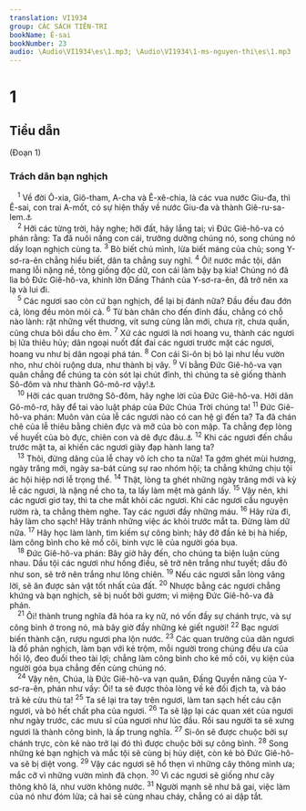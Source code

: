 ```yaml
---
translation: VI1934
group: CÁC SÁCH TIÊN-TRI
bookName: Ê-sai 
bookNumber: 23
audio: \Audio\VI1934\es\1.mp3; \Audio\VI1934\1-ms-nguyen-thi\es\1.mp3
---
```


<div class="title"><h1>1</h1><h2>Tiểu dẫn</h2><p>(Đoạn 1)</p><h3>Trách dân bạn nghịch</h3></div>
<span class="verse es_1_1"> <sup>1</sup> Về đời Ô-xia, Giô-tham, A-cha và Ê-xê-chia, là các vua nước Giu-đa, thì Ê-sai, con trai A-mốt, có sự hiện thấy về nước Giu-đa và thành Giê-ru-sa-lem.<a data-toggle="tooltip" data-placement="bottom" title="2Vua 15:1-7; 15:32–16:20; 18:1–20:21; 2Su 26:1–32:33">⚓</a><br/></span>
<span class="verse es_1_2"> <sup>2</sup> Hỡi các từng trời, hãy nghe; hỡi đất, hãy lắng tai; vì Đức Giê-hô-va có phán rằng: Ta đã nuôi nấng con cái, trưởng dưỡng chúng nó, song chúng nó dấy loạn nghịch cùng ta. </span>
<span class="verse es_1_3"><sup>3</sup> Bò biết chủ mình, lừa biết máng của chủ; song Y-sơ-ra-ên chẳng hiểu biết, dân ta chẳng suy nghĩ. </span>
<span class="verse es_1_4"><sup>4</sup> Ôi! nước mắc tội, dân mang lỗi nặng nề, tông giống độc dữ, con cái làm bậy bạ kia! Chúng nó đã lìa bỏ Đức Giê-hô-va, khinh lờn Đấng Thánh của Y-sơ-ra-ên, đã trở nên xa lạ và lui đi. <br/></span>
<span class="verse es_1_5"> <sup>5</sup> Các ngươi sao còn cứ bạn nghịch, để lại bị đánh nữa? Đầu đều đau đớn cả, lòng đều mòn mỏi cả. </span>
<span class="verse es_1_6"><sup>6</sup> Từ bàn chân cho đến đỉnh đầu, chẳng có chỗ nào lành: rặt những vết thương, vít sưng cùng lằn mới, chưa rịt, chưa quấn, cũng chưa bôi dầu cho êm. </span>
<span class="verse es_1_7"><sup>7</sup> Xứ các ngươi là nơi hoang vu, thành các ngươi bị lửa thiêu hủy; dân ngoại nuốt đất đai các ngươi trước mặt các ngươi, hoang vu như bị dân ngoại phá tán. </span>
<span class="verse es_1_8"><sup>8</sup> Con cái Si-ôn bị bỏ lại như lều vườn nho, như chòi ruộng dưa, như thành bị vây. </span>
<span class="verse es_1_9"><sup>9</sup> Ví bằng Đức Giê-hô-va vạn quân chẳng để chúng ta còn sót lại chút đỉnh, thì chúng ta sẽ giống thành Sô-đôm và như thành Gô-mô-rơ vậy!<a data-toggle="tooltip" data-placement="bottom" title="Sa 19:24; Ro 9:29">⚓</a><br/></span>
<span class="verse es_1_10"> <sup>10</sup> Hỡi các quan trưởng Sô-đôm, hãy nghe lời của Đức Giê-hô-va. Hỡi dân Gô-mô-rơ, hãy để tai vào luật pháp của Đức Chúa Trời chúng ta! </span>
<span class="verse es_1_11"><sup>11</sup> Đức Giê-hô-va phán: Muôn vàn của lễ các ngươi nào có can hệ gì đến ta? Ta đã chán chê của lễ thiêu bằng chiên đực và mỡ của bò con mập. Ta chẳng đẹp lòng về huyết của bò đực, chiên con và dê đực đâu.<a data-toggle="tooltip" data-placement="bottom" title="Am 5:21-22">⚓</a></span>
<span class="verse es_1_12"><sup>12</sup> Khi các ngươi đến chầu trước mặt ta, ai khiến các ngươi giày đạp hành lang ta? <br/></span>
<span class="verse es_1_13"> <sup>13</sup> Thôi, đừng dâng của lễ chay vô ích cho ta nữa! Ta gớm ghét mùi hương, ngày trăng mới, ngày sa-bát cùng sự rao nhóm hội; ta chẳng khứng chịu tội ác hội hiệp nơi lễ trọng thể. </span>
<span class="verse es_1_14"><sup>14</sup> Thật, lòng ta ghét những ngày trăng mới và kỳ lễ các ngươi, là nặng nề cho ta, ta lấy làm mệt mà gánh lấy. </span>
<span class="verse es_1_15"><sup>15</sup> Vậy nên, khi các ngươi giơ tay, thì ta che mắt khỏi các ngươi. Khi các ngươi cầu nguyện rườm rà, ta chẳng thèm nghe. Tay các ngươi đầy những máu. </span>
<span class="verse es_1_16"><sup>16</sup> Hãy rửa đi, hãy làm cho sạch! Hãy tránh những việc ác khỏi trước mắt ta. Đừng làm dữ nữa. </span>
<span class="verse es_1_17"><sup>17</sup> Hãy học làm lành, tìm kiếm sự công bình; hãy đỡ đần kẻ bị hà hiếp, làm công bình cho kẻ mồ côi, binh vực lẽ của người góa bụa. <br/></span>
<span class="verse es_1_18"> <sup>18</sup> Đức Giê-hô-va phán: Bây giờ hãy đến, cho chúng ta biện luận cùng nhau. Dầu tội các ngươi như hồng điều, sẽ trở nên trắng như tuyết; dầu đỏ như son, sẽ trở nên trắng như lông chiên. </span>
<span class="verse es_1_19"><sup>19</sup> Nếu các ngươi sẵn lòng vâng lời, sẽ ăn được sản vật tốt nhất của đất. </span>
<span class="verse es_1_20"><sup>20</sup> Nhược bằng các ngươi chẳng khứng và bạn nghịch, sẽ bị nuốt bởi gươm; vì miệng Đức Giê-hô-va đã phán. <br/></span>
<span class="verse es_1_21"> <sup>21</sup> Ôi! thành trung nghĩa đã hóa ra kỵ nữ, nó vốn đầy sự chánh trực, và sự công bình ở trong nó, mà bây giờ đầy những kẻ giết người! </span>
<span class="verse es_1_22"><sup>22</sup> Bạc ngươi biến thành cặn, rượu ngươi pha lộn nước. </span>
<span class="verse es_1_23"><sup>23</sup> Các quan trưởng của dân ngươi là đồ phản nghịch, làm bạn với kẻ trộm, mỗi người trong chúng đều ưa của hối lộ, đeo đuổi theo tài lợi; chẳng làm công bình cho kẻ mồ côi, vụ kiện của người góa bụa chẳng đến cùng chúng nó. <br/></span>
<span class="verse es_1_24"> <sup>24</sup> Vậy nên, Chúa, là Đức Giê-hô-va vạn quân, Đấng Quyền năng của Y-sơ-ra-ên, phán như vầy: Ôi! ta sẽ được thỏa lòng về kẻ đối địch ta, và báo trả kẻ cừu thù ta! </span>
<span class="verse es_1_25"><sup>25</sup> Ta sẽ lại tra tay trên ngươi, làm tan sạch hết cáu cặn ngươi, và bỏ hết chất pha của ngươi. </span>
<span class="verse es_1_26"><sup>26</sup> Ta sẽ lập lại các quan xét của ngươi như ngày trước, các mưu sĩ của ngươi như lúc đầu. Rồi sau người ta sẽ xưng ngươi là thành công bình, là ấp trung nghĩa. </span>
<span class="verse es_1_27"><sup>27</sup> Si-ôn sẽ được chuộc bởi sự chánh trực, còn kẻ nào trở lại đó thì được chuộc bởi sự công bình. </span>
<span class="verse es_1_28"><sup>28</sup> Song những kẻ bạn nghịch và mắc tội sẽ cùng bị hủy diệt, còn kẻ bỏ Đức Giê-hô-va sẽ bị diệt vong. </span>
<span class="verse es_1_29"><sup>29</sup> Vậy các ngươi sẽ hổ thẹn vì những cây thông mình ưa; mắc cỡ vì những vườn mình đã chọn. </span>
<span class="verse es_1_30"><sup>30</sup> Vì các ngươi sẽ giống như cây thông khô lá, như vườn không nước. </span>
<span class="verse es_1_31"><sup>31</sup> Người mạnh sẽ như bã gai, việc làm của nó như đóm lửa; cả hai sẽ cùng nhau cháy, chẳng có ai dập tắt. <br/></span>
